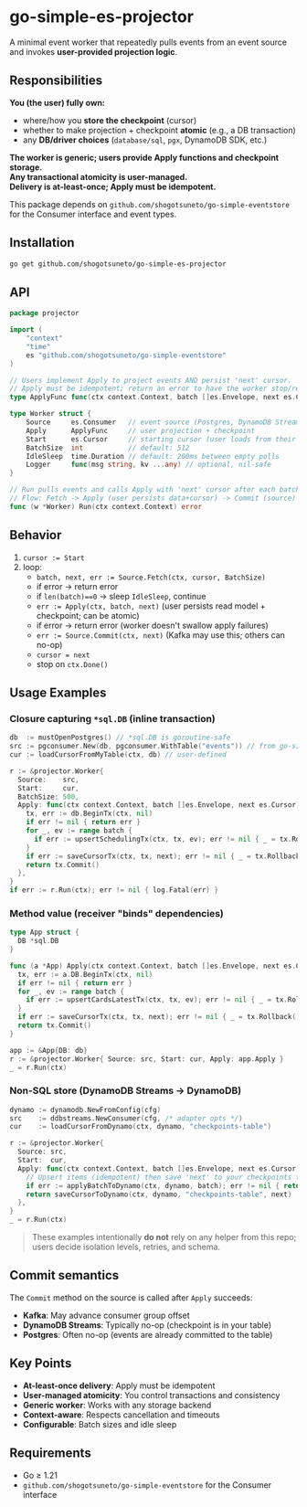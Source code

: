 # go-simple-es-projector

A minimal event worker that repeatedly pulls events from an event source and invokes **user-provided projection logic**. 

## Responsibilities

**You (the user) fully own:**
- where/how you **store the checkpoint** (cursor)
- whether to make projection + checkpoint **atomic** (e.g., a DB transaction)
- any **DB/driver choices** (`database/sql`, `pgx`, DynamoDB SDK, etc.)

**The worker is generic; users provide Apply functions and checkpoint storage.**  
**Any transactional atomicity is user-managed.**  
**Delivery is at-least-once; Apply must be idempotent.**

This package depends on `github.com/shogotsuneto/go-simple-eventstore` for the Consumer interface and event types.

## Installation

```bash
go get github.com/shogotsuneto/go-simple-es-projector
```

## API

```go
package projector

import (
    "context"
    "time"
    es "github.com/shogotsuneto/go-simple-eventstore"
)

// Users implement Apply to project events AND persist 'next' cursor.
// Apply must be idempotent; return an error to have the worker stop/retry.
type ApplyFunc func(ctx context.Context, batch []es.Envelope, next es.Cursor) error

type Worker struct {
    Source     es.Consumer   // event source (Postgres, DynamoDB Streams, Kafka…)
    Apply      ApplyFunc     // user projection + checkpoint
    Start      es.Cursor     // starting cursor (user loads from their store)
    BatchSize  int           // default: 512
    IdleSleep  time.Duration // default: 200ms between empty polls
    Logger     func(msg string, kv ...any) // optional, nil-safe
}

// Run pulls events and calls Apply with 'next' cursor after each batch.
// Flow: Fetch -> Apply (user persists data+cursor) -> Commit (source) -> advance.
func (w *Worker) Run(ctx context.Context) error
```

## Behavior

1. `cursor := Start`
2. loop:
   - `batch, next, err := Source.Fetch(ctx, cursor, BatchSize)`
   - if error → return error
   - if `len(batch)==0` → sleep `IdleSleep`, continue
   - `err := Apply(ctx, batch, next)` (user persists read model + checkpoint; can be atomic)
   - if error → return error (worker doesn't swallow apply failures)
   - `err := Source.Commit(ctx, next)` (Kafka may use this; others can no-op)
   - `cursor = next`
   - stop on `ctx.Done()`

## Usage Examples

### Closure capturing `*sql.DB` (inline transaction)

```go
db  := mustOpenPostgres() // *sql.DB is goroutine-safe
src := pgconsumer.New(db, pgconsumer.WithTable("events")) // from go-simple-eventstore
cur := loadCursorFromMyTable(ctx, db) // user-defined

r := &projector.Worker{
  Source:    src,
  Start:     cur,
  BatchSize: 500,
  Apply: func(ctx context.Context, batch []es.Envelope, next es.Cursor) error {
    tx, err := db.BeginTx(ctx, nil)
    if err != nil { return err }
    for _, ev := range batch {
      if err := upsertSchedulingTx(ctx, tx, ev); err != nil { _ = tx.Rollback(); return err }
    }
    if err := saveCursorTx(ctx, tx, next); err != nil { _ = tx.Rollback(); return err }
    return tx.Commit()
  },
}
if err := r.Run(ctx); err != nil { log.Fatal(err) }
```

### Method value (receiver "binds" dependencies)

```go
type App struct {
  DB *sql.DB
}

func (a *App) Apply(ctx context.Context, batch []es.Envelope, next es.Cursor) error {
  tx, err := a.DB.BeginTx(ctx, nil)
  if err != nil { return err }
  for _, ev := range batch {
    if err := upsertCardsLatestTx(ctx, tx, ev); err != nil { _ = tx.Rollback(); return err }
  }
  if err := saveCursorTx(ctx, tx, next); err != nil { _ = tx.Rollback(); return err }
  return tx.Commit()
}

app := &App{DB: db}
r := &projector.Worker{ Source: src, Start: cur, Apply: app.Apply }
_ = r.Run(ctx)
```

### Non-SQL store (DynamoDB Streams → DynamoDB)

```go
dynamo := dynamodb.NewFromConfig(cfg)
src    := ddbstreams.NewConsumer(cfg, /* adapter opts */)
cur    := loadCursorFromDynamo(ctx, dynamo, "checkpoints-table")

r := &projector.Worker{
  Source: src,
  Start:  cur,
  Apply: func(ctx context.Context, batch []es.Envelope, next es.Cursor) error {
    // Upsert items (idempotent) then save 'next' to your checkpoints table
    if err := applyBatchToDynamo(ctx, dynamo, batch); err != nil { return err }
    return saveCursorToDynamo(ctx, dynamo, "checkpoints-table", next)
  },
}
_ = r.Run(ctx)
```

> These examples intentionally **do not** rely on any helper from this repo; users decide isolation levels, retries, and schema.

## Commit semantics

The `Commit` method on the source is called after `Apply` succeeds:
- **Kafka**: May advance consumer group offset
- **DynamoDB Streams**: Typically no-op (checkpoint is in your table)
- **Postgres**: Often no-op (events are already committed to the table)

## Key Points

- **At-least-once delivery**: Apply must be idempotent
- **User-managed atomicity**: You control transactions and consistency
- **Generic worker**: Works with any storage backend
- **Context-aware**: Respects cancellation and timeouts
- **Configurable**: Batch sizes and idle sleep

## Requirements

- Go ≥ 1.21
- `github.com/shogotsuneto/go-simple-eventstore` for the Consumer interface